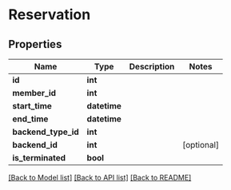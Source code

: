 # Reservation


## Properties
Name | Type | Description | Notes
------------ | ------------- | ------------- | -------------
**id** | **int** |  | 
**member_id** | **int** |  | 
**start_time** | **datetime** |  | 
**end_time** | **datetime** |  | 
**backend_type_id** | **int** |  | 
**backend_id** | **int** |  | [optional] 
**is_terminated** | **bool** |  | 

[[Back to Model list]](../README.md#documentation-for-models) [[Back to API list]](../README.md#documentation-for-api-endpoints) [[Back to README]](../README.md)


